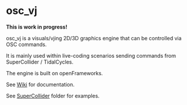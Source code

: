 # osc_vj

**This is work in progress!**

osc_vj is a visuals/vjing 2D/3D graphics engine that can be controlled via OSC commands.

It is mainly used within live-coding scenarios sending commands from SuperCollider / TidalCycles.

The engine is built on openFrameworks.

See [Wiki](https://github.com/kasparsj/osc_vj/wiki) for documentation.

See [SuperCollider](SuperCollider) folder for examples.
